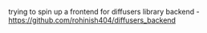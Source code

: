trying to spin up a frontend for diffusers library
backend - https://github.com/rohinish404/diffusers_backend